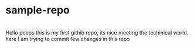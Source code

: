 # sample-repo
<br>
Hello peeps this is my first githib repo, its nice meeting the techinical world.
<br>
here I am trying to commit few changes in this repo

